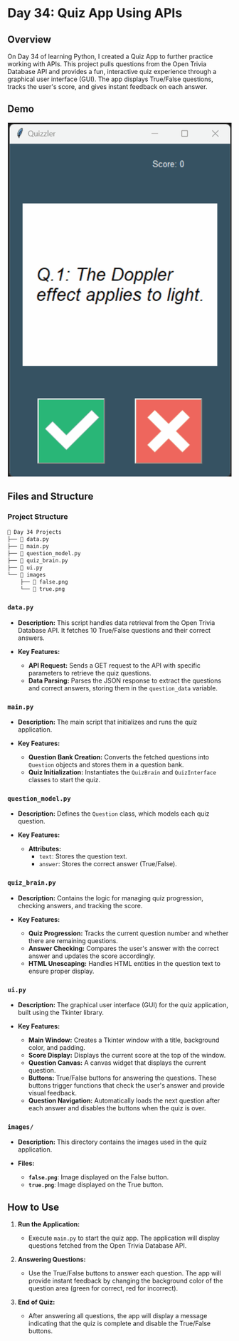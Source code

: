 # Day 34: Quiz App Using APIs

## Overview
On Day 34 of learning Python, I created a Quiz App to further practice working with APIs. This project pulls questions from the Open Trivia Database API and provides a fun, interactive quiz experience through a graphical user interface (GUI). The app displays True/False questions, tracks the user's score, and gives instant feedback on each answer.

## Demo
![](Demo.gif)

## Files and Structure

### Project Structure
```
📁 Day 34 Projects
├── 📄 data.py
├── 📄 main.py
├── 📄 question_model.py
├── 📄 quiz_brain.py
├── 📄 ui.py
└── 📁 images
    ├── 📄 false.png
    └── 📄 true.png
```

### `data.py`
- **Description:** This script handles data retrieval from the Open Trivia Database API. It fetches 10 True/False questions and their correct answers.
  
- **Key Features:**
  - **API Request:** Sends a GET request to the API with specific parameters to retrieve the quiz questions.
  - **Data Parsing:** Parses the JSON response to extract the questions and correct answers, storing them in the `question_data` variable.

### `main.py`
- **Description:** The main script that initializes and runs the quiz application.
  
- **Key Features:**
  - **Question Bank Creation:** Converts the fetched questions into `Question` objects and stores them in a question bank.
  - **Quiz Initialization:** Instantiates the `QuizBrain` and `QuizInterface` classes to start the quiz.

### `question_model.py`
- **Description:** Defines the `Question` class, which models each quiz question.
  
- **Key Features:**
  - **Attributes:** 
    - `text`: Stores the question text.
    - `answer`: Stores the correct answer (True/False).

### `quiz_brain.py`
- **Description:** Contains the logic for managing quiz progression, checking answers, and tracking the score.
  
- **Key Features:**
  - **Quiz Progression:** Tracks the current question number and whether there are remaining questions.
  - **Answer Checking:** Compares the user's answer with the correct answer and updates the score accordingly.
  - **HTML Unescaping:** Handles HTML entities in the question text to ensure proper display.

### `ui.py`
- **Description:** The graphical user interface (GUI) for the quiz application, built using the Tkinter library.
  
- **Key Features:**
  - **Main Window:** Creates a Tkinter window with a title, background color, and padding.
  - **Score Display:** Displays the current score at the top of the window.
  - **Question Canvas:** A canvas widget that displays the current question.
  - **Buttons:** True/False buttons for answering the questions. These buttons trigger functions that check the user's answer and provide visual feedback.
  - **Question Navigation:** Automatically loads the next question after each answer and disables the buttons when the quiz is over.

### `images/`
- **Description:** This directory contains the images used in the quiz application.
  
- **Files:**
  - **`false.png`**: Image displayed on the False button.
  - **`true.png`**: Image displayed on the True button.

## How to Use

1. **Run the Application:**
   - Execute `main.py` to start the quiz app. The application will display questions fetched from the Open Trivia Database API.

2. **Answering Questions:**
   - Use the True/False buttons to answer each question. The app will provide instant feedback by changing the background color of the question area (green for correct, red for incorrect).

3. **End of Quiz:**
   - After answering all questions, the app will display a message indicating that the quiz is complete and disable the True/False buttons.

